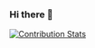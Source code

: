 ### Hi there 👋

<!--
**rudrashisgorai/rudrashisgorai** is a ✨ _special_ ✨ repository because its `README.md` (this file) appears on your GitHub profile.

Here are some ideas to get you started:
Hey there ! I am Rudrashis Gorai


- ⚡ I am currently a pre-final year Undergrad at IIESTS studying Civil Engineering .Looking forward to solve problems using data and machine learning . 
-->
[![Contribution Stats](https://github-contribution-stats.vercel.app/api/?username=rudrashisgorai)](https://github.com/rudrashisgorai/github-contribution-stats/)
